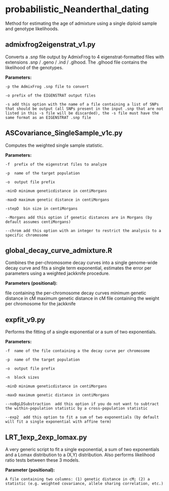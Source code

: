 # probabilistic_Neanderthal_dating
Method for estimating the age of admixture using a single diploid sample and genotype likelihoods.

## admixfrog2eigenstrat_v1.py
Converts a \.snp file output by AdmixFrog to 4 eigenstrat-formatted files with extensions .snp / .geno / .ind / .glhood. The .glhood file contains the likelihood of the genotypes.

**Parameters:**

    -p the AdmixFrog .snp file to convert

    -o prefix of the EIGENSTRAT output files

    -s add this option with the name of a file containing a list of SNPs that should be output (all SNPs present in the input .snp that are not listed in this -s file will be discarded), the -s file must have the same format as an EIGENSTRAT .snp file

## ASCovariance_SingleSample_v1c.py
Computes the weighted single sample statistic.

**Parameters:**

    -f  prefix of the eigenstrat files to analyze

    -p  name of the target population

    -o  output file prefix

    -minD minimum geneticdistance in centiMorgans

    -maxD maximum genetic distance in centiMorgans

    -stepD  bin size in centiMorgans

    --Morgans add this option if genetic distances are in Morgans (by default assumes centiMorgans)

    --chrom add this option with an integer to restrict the analysis to a specific chromosome
    
## global_decay_curve_admixture.R
Combines the per-chromosome decay curves into a single genome-wide decay curve and fits a single term exponential, estimates the error per parameters using a weighted jackknife procedure.
  
**Parameters (positional):**
  
   file containing the per-chromosome decay curves
   minimum genetic distance in cM
   maximum genetic distance in cM
   file containing the weight per chromosome for the jackknife
  
## expfit_v9.py
Performs the fitting of a single exponential or a sum of two exponentials.
  
**Parameters:**
  
    -f  name of the file containing a the decay curve per chromosome
    
    -p  name of the target population
    
    -o  output file prefix
    
    -n  block sizes
    
    -minD minimum geneticdistance in centiMorgans
    
    -maxD maximum genetic distance in centiMorgans
    
    --noBgLDSubstraction  add this option if you do not want to subtract the within-population statistic by a cross-population statistic
    
    --exp2  add this option to fit a sum of two exponentials (by default will fit a single exponential with affine term)
 
## LRT_1exp_2exp_lomax.py
A very generic script to fit a single exponential, a sum of two exponentials and a Lomax distribution to a (X,Y) distribution. Also performs likelihood ratio tests between these 3 models.
  
**Parameter (positional):**
  
    A file containing two columns: (1) genetic distance in cM; (2) a statistic (e.g. weighted covariance, allele sharing correlation, etc.)
 
